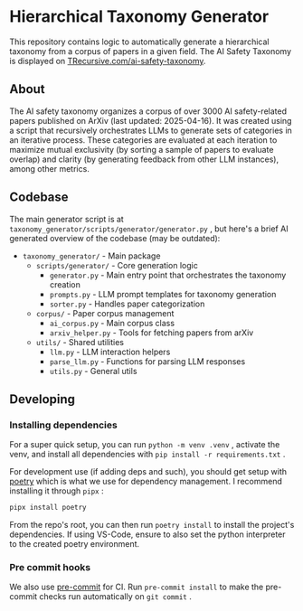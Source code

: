# Hierarchical Taxonomy Generator

This repository contains logic to automatically generate a hierarchical taxonomy from a corpus of papers in a given field. The AI Safety Taxonomy is displayed on [TRecursive.com/ai-safety-taxonomy](https://trecursive.com/ai-safety-taxonomy).

## About

The AI safety taxonomy organizes a corpus of over 3000 AI safety-related papers published on ArXiv (last updated: 2025-04-16). It was created using a script that recursively orchestrates LLMs to generate sets of categories in an iterative process. These categories are evaluated at each iteration to maximize mutual exclusivity (by sorting a sample of papers to evaluate overlap) and clarity (by generating feedback from other LLM instances), among other metrics.

## Codebase

The main generator script is at `taxonomy_generator/scripts/generator/generator.py` , but here's a brief AI generated overview of the codebase (may be outdated):

- `taxonomy_generator/` - Main package
  - `scripts/generator/` - Core generation logic
    - `generator.py` - Main entry point that orchestrates the taxonomy creation
    - `prompts.py` - LLM prompt templates for taxonomy generation
    - `sorter.py` - Handles paper categorization
  - `corpus/` - Paper corpus management
    - `ai_corpus.py` - Main corpus class
    - `arxiv_helper.py` - Tools for fetching papers from arXiv
  - `utils/` - Shared utilities
    - `llm.py` - LLM interaction helpers
    - `parse_llm.py` - Functions for parsing LLM responses
    - `utils.py` - General utils

## Developing

### Installing dependencies

For a super quick setup, you can run `python -m venv .venv` , activate the venv, and install all dependencies with `pip install -r requirements.txt` .

For development use (if adding deps and such), you should get setup with [poetry](https://python-poetry.org/docs/) which is what we use for dependency management. I recommend installing it through `pipx` :

```bash
pipx install poetry
```

From the repo's root, you can then run `poetry install` to install the project's dependencies. If using VS-Code, ensure to also set the python interpreter to the created poetry environment.

### Pre commit hooks

We also use [pre-commit](https://pre-commit.com/) for CI. Run `pre-commit install` to make the pre-commit checks run automatically on `git commit` .
